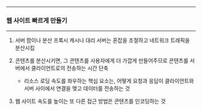-----
### 웹 사이트 빠르게 만들기
-----
1. 서버 팜이나 분산 프록시 캐시나 대리 서버는 혼잡을 조절하고 네트워크 트래픽을 분산시킴
2. 콘텐츠를 분산시키면, 그 콘텐츠를 사용자에게 더 가깝게 만들어주므로 콘텐츠를 서버에서 클라이언트로의 전송하는 시간 단축
   - 리소스 로딩 속도를 좌우하는 핵심 요소는, 어떻게 요청과 응답이 클라이언트와 서버 사이에서 연결을 맺고 데이터를 전송하는 것

3. 웹 사이트 속도를 높이는 또 다른 접근 방법은 콘텐츠를 인코딩하는 것 
